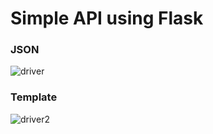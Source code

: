 <h1>Simple API using Flask</h1>

<h3>JSON</h3>

![driver](https://user-images.githubusercontent.com/98430219/189591228-4a9fbf37-1dc7-4cf2-9250-ba311b485e94.PNG)


<h3>Template</h3>

![driver2](https://user-images.githubusercontent.com/98430219/189591234-e45106a9-bcb5-455a-b889-41bf6cf167e9.PNG)
